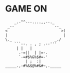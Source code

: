 # GAME ON
```
    _.-^^---....,,--._
 _--                  --_  
<                        >)
|                         | 
\._                   _./  
    ```--. . , ; .--'''       
 	 | |   |             
      .-=||  | |=-.   
      `-=#$%&%$#=-'   
         | ;  :|   
_____.,-#%&$@%#&#~,._____
```

